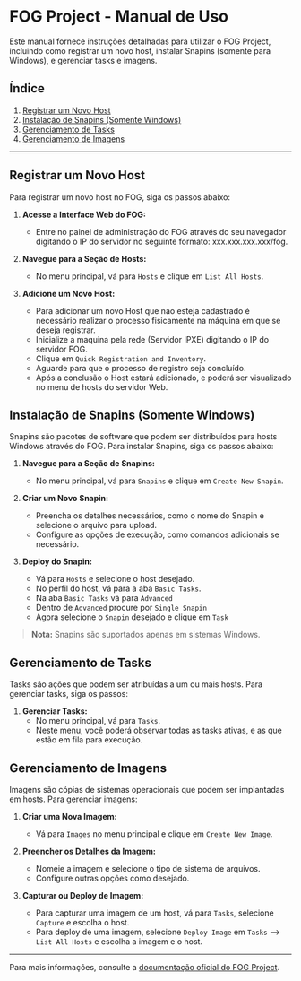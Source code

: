 # FOG Project - Manual de Uso

Este manual fornece instruções detalhadas para utilizar o FOG Project, incluindo como registrar um novo host, instalar Snapins (somente para Windows), e gerenciar tasks e imagens.

## Índice

1. [Registrar um Novo Host](#registrar-um-novo-host)
2. [Instalação de Snapins (Somente Windows)](#instalação-de-snapins-somente-windows)
3. [Gerenciamento de Tasks](#gerenciamento-de-tasks)
4. [Gerenciamento de Imagens](#gerenciamento-de-imagens)

---

## Registrar um Novo Host

Para registrar um novo host no FOG, siga os passos abaixo:

1. **Acesse a Interface Web do FOG:**
   - Entre no painel de administração do FOG através do seu navegador digitando o IP do servidor no seguinte formato: xxx.xxx.xxx.xxx/fog.

2. **Navegue para a Seção de Hosts:**
   - No menu principal, vá para `Hosts` e clique em `List All Hosts`.

3. **Adicione um Novo Host:**
   - Para adicionar um novo Host que nao esteja cadastrado é necessário realizar o processo fisicamente na máquina em que se deseja registrar.
   - Inicialize a maquina pela rede (Servidor IPXE) digitando o IP do servidor FOG.
   - Clique em `Quick Registration and Inventory`.
   - Aguarde para que o processo de registro seja concluído.
   - Após a conclusão o Host estará adicionado, e poderá ser visualizado no menu de hosts do servidor Web.

## Instalação de Snapins (Somente Windows)

Snapins são pacotes de software que podem ser distribuídos para hosts Windows através do FOG. Para instalar Snapins, siga os passos abaixo:

1. **Navegue para a Seção de Snapins:**
   - No menu principal, vá para `Snapins` e clique em `Create New Snapin`.

2. **Criar um Novo Snapin:**
   - Preencha os detalhes necessários, como o nome do Snapin e selecione o arquivo para upload.
   - Configure as opções de execução, como comandos adicionais se necessário.

3. **Deploy do Snapin:**
   - Vá para `Hosts` e selecione o host desejado.
   - No perfil do host, vá para a aba `Basic Tasks`.
   - Na aba `Basic Tasks` vá para `Advanced`
   - Dentro de `Advanced` procure por `Single Snapin`
   - Agora selecione o `Snapin` desejado e clique em `Task`

> **Nota:** Snapins são suportados apenas em sistemas Windows.

## Gerenciamento de Tasks
Tasks são ações que podem ser atribuídas a um ou mais hosts. Para gerenciar tasks, siga os passos:

1. **Gerenciar Tasks:**
   - No menu principal, vá para `Tasks`.
   - Neste menu, você poderá observar todas as tasks ativas, e as que estão em fila para execução.

## Gerenciamento de Imagens

Imagens são cópias de sistemas operacionais que podem ser implantadas em hosts. Para gerenciar imagens:

1. **Criar uma Nova Imagem:**
   - Vá para `Images` no menu principal e clique em `Create New Image`.

2. **Preencher os Detalhes da Imagem:**
   - Nomeie a imagem e selecione o tipo de sistema de arquivos.
   - Configure outras opções como desejado.

3. **Capturar ou Deploy de Imagem:**
   - Para capturar uma imagem de um host, vá para `Tasks`, selecione `Capture` e escolha o host.
   - Para deploy de uma imagem, selecione `Deploy Image` em `Tasks` --> `List All Hosts` e escolha a imagem e o host.

---

Para mais informações, consulte a [documentação oficial do FOG Project](https://docs.fogproject.org/).

